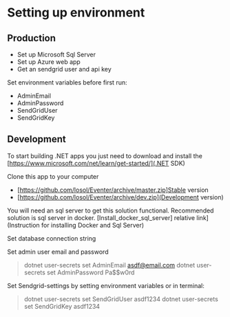 # Setting up environment

## Production
* Set up Microsoft Sql Server
* Set up Azure web app
* Get an sendgrid user and api key

Set environment variables before first run:
* AdminEmail
* AdminPassword
* SendGridUser
* SendGridKey


## Development

To start building .NET apps you just need to download and install the [https://www.microsoft.com/net/learn/get-started/](.NET SDK)

Clone this app to your computer
* [https://github.com/losol/Eventer/archive/master.zip]Stable version
* [https://github.com/losol/Eventer/archive/dev.zip](Development version)

You will need an sql server to get this solution functional. Recommended solution is sql server in docker.
[Install_docker_sql_server] relative link](Instruction for installing Docker and Sql Server)

Set database connection string


Set admin user email and password
> dotnet user-secrets set AdminEmail asdf@email.com
> dotnet user-secrets set AdminPassword Pa$$w0rd

Set Sendgrid-settings by setting environment variables or in terminal: 
> dotnet user-secrets set SendGridUser asdf1234
> dotnet user-secrets set SendGridKey asdf1234